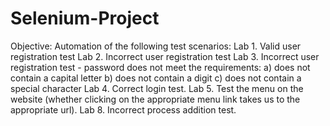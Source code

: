 # Selenium-Project
Objective:
Automation of the following test scenarios:
Lab 1. Valid user registration test
Lab 2. Incorrect user registration test
Lab 3. Incorrect user registration test - password does not meet the requirements:
a) does not contain a capital letter
b) does not contain a digit
c) does not contain a special character
Lab 4. Correct login test.
Lab 5. Test the menu on the website (whether clicking on the appropriate menu link takes us to the appropriate url).
Lab 8. Incorrect process addition test.
